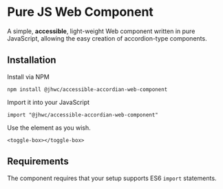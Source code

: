 # Pure JS Web Component

A simple, **accessible**, light-weight Web component written in pure JavaScript, allowing the easy creation of accordion-type components.

## Installation

Install via NPM

```npm install @jhwc/accessible-accordian-web-component```

Import it into your JavaScript

```import "@jhwc/accessible-accordian-web-component"```

Use the element as you wish.

```<toggle-box></toggle-box>```

## Requirements

The component requires that your setup supports ES6 `import` statements.
